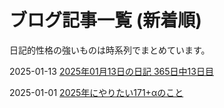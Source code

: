 # ブログ記事一覧 (新着順)
日記的性格の強いものは時系列でまとめています。

2025-01-13 [2025年01月13日の日記 365日中13日目](../_posts/2025-01-13-today.md)

2025-01-01 [2025年にやりたい171+αのこと](../_posts/2025-01-01-2025年にやりたい171+αのこと.md)

